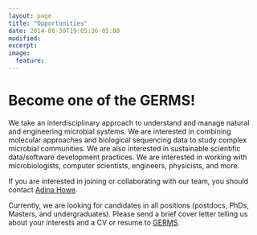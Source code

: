 ```yaml
---
layout: page
title: "Opportunities"
date: 2014-08-30T19:05:36-05:00
modified:
excerpt:
image:
  feature:
---
```


# Become one of the GERMS! #

We take an interdisciplinary approach to understand and manage natural and engineering microbial systems.  We are interested in combining molecular approaches and biological sequencing data to study complex microbial communities.  We are also interested in sustainable scientific data/software development practices.  We are interested in working with microbiologists, computer scientists, engineers, physicists, and more.  

If you are interested in joining or collaborating with our team, you should contact [Adina Howe](mailto:germs.research@gmail.com).  

Currently, we are looking for candidates in all positions (postdocs, PhDs, Masters, and undergraduates).  Please send a brief cover letter telling us about your interests and a CV or resume to [GERMS](mailto:germs.research@gmail.com).  





